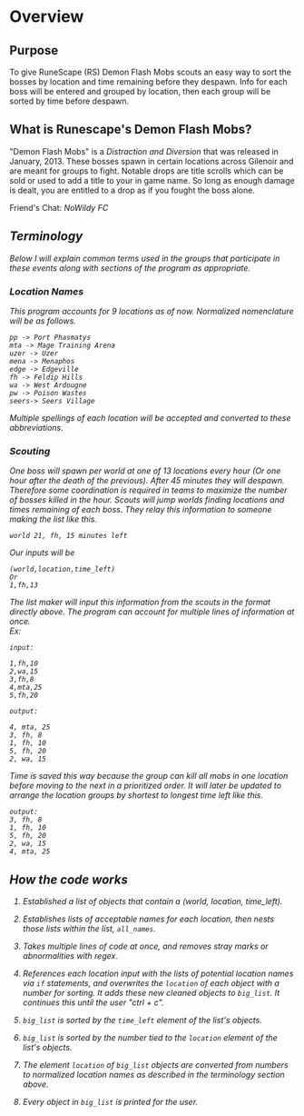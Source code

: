 # Overview

## Purpose

To give RuneScape (RS) Demon Flash Mobs scouts an easy way to sort the bosses by location and time remaining before they despawn.  Info for each boss will be entered and grouped by location, then each group will be sorted by time before despawn.

## What is Runescape's Demon Flash Mobs?
"Demon Flash Mobs" is a *Distraction and Diversion* that was released in January, 2013.  These bosses spawn in certain locations across Gilenoir and are meant for groups to fight.  Notable drops are title scrolls which can be sold or used to add a title to your in game name.  So long as enough damage is dealt, you are entitled to a drop as if you fought the boss alone.

Friend's Chat:  <i>NoWildy FC<i>

## Terminology

Below I will explain common terms used in the groups that participate in these events along with sections of the program as appropriate.

### Location Names

This program accounts for 9 locations as of now.  Normalized nomenclature will be as follows.

```
pp -> Port Phasmatys
mta -> Mage Training Arena
uzer -> Uzer
mena -> Menaphos
edge -> Edgeville
fh -> Feldip Hills
wa -> West Ardougne
pw -> Poison Wastes
seers-> Seers Village
```

Multiple spellings of each location will be accepted and converted to these abbreviations.

### Scouting

One boss will spawn per world at one of 13 locations every hour (Or one hour after the death of the previous).  After 45 minutes they will despawn.  Therefore some coordination is required in teams to maximize the number of bosses killed in the hour.  Scouts will jump worlds finding locations and times remaining of each boss.  They relay this information to someone making the list like this.

```
world 21, fh, 15 minutes left
```

Our inputs will be

```
(world,location,time_left)
Or
1,fh,13
```

The list maker will input this information from the scouts in the format directly above.  The program can account for multiple lines of information at once.  
Ex:

```
input:

1,fh,10
2,wa,15
3,fh,8
4,mta,25
5,fh,20

output:

4, mta, 25
3, fh, 8
1, fh, 10
5, fh, 20
2, wa, 15
```

Time is saved this way because the group can kill all mobs in one location before moving to the next in a prioritized order.  It will later be updated to arrange the location groups by shortest to longest time left like this.

```
output:
3, fh, 8
1, fh, 10
5, fh, 20
2, wa, 15
4, mta, 25
```

## How the code works

1. Established a list of objects that contain a (world, location, time_left).

2. Establishes lists of acceptable names for each location, then nests those lists within the list, `all_names`.

3. Takes multiple lines of code at once, and removes stray marks or abnormalities with regex.

4. References each location input with the lists of potential location names via `if` statements, and overwrites the `location` of each object with a number for sorting.  It adds these new cleaned objects to `big_list`.  It continues this until the user "ctrl + c".

5. `big_list` is sorted by the `time_left` element of the list's objects.

6. `big_list` is sorted by the number tied to the `location` element of the list's objects.

7. The element `location` of `big_list` objects are converted from numbers to normalized location names as described in the terminology section above.

8. Every object in `big_list` is printed for the user.
